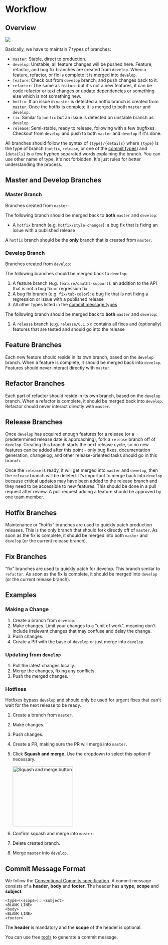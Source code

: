 # Workflow

## Overview

![](https://user-images.githubusercontent.com/7302777/76073858-fea83a80-5fa2-11ea-8661-ce6bf2176456.png)

Basically, we have to maintain 7 types of branches:

- `master`: Stable, direct to production.
- `develop`: Unstable, all feature changes will be pushed here. Feature, refactor, and bug fix branches are created from `develop`. When a feature, refactor, or fix is complete it is merged into `develop`.
- `feature`: Check out from `develop` branch, and push changes back to it.
- `refactor`: The same as `feature` but it's not a new features, it can be code refactor or text changes or update dependencies or something else which is not something new.
- `hotfix`:  If an issue in `master` is detected a hotfix branch is created from `master`. Once the hotfix is complete it is merged to both `master` and `develop`.
- `fix`: Similar to `hotfix` but an issue is detected on unstable branch as `develop`.
- `release`: Semi-stable, ready to release, following with a few bugfixes. Checkout from `develop` and push to both `master` and `develop` if it's done.

All branches should follow the syntax of `{type}/{details}` where `{type}` is the type of branch (`hotfix`, `release`, or one of the [commit types](#commit-message-format)) and `{details}` is a few hyphen separated words explaining the branch. You can use other name of type, it's not forbidden. It's just rules for better understanding the process.

## Master and Develop Branches

### Master Branch

Branches created from `master`:

The following branch should be merged back to **both** `master` and `develop`:

- A `hotfix` branch (e.g. `hotfix/style-changes`): a bug fix that is fixing an issue with a published release

A `hotfix` branch should be the **only** branch that is created from `master`.

### Develop Branch

Branches created from `develop`:

The following branches should be merged back to `develop`:

1. A feature branch (e.g. `feature/oauth2-support`): an addition to the API that is not a bug fix or regression fix
1. A bug fix branch (e.g. `fix/tab-color`): a bug fix that is not fixing a regression or issue with a published release
1. All other types listed in the [commit message types](#commit-message-format)

The following branch should be merged back to **both** `master` and `develop`:

1. A `release` branch (e.g. `release/0.1.x`): contains all fixes and (optionally) features that are tested and should go into the release


## Feature Branches

Each new feature should reside in its own branch, based on the `develop` branch. When a feature is complete, it should be merged back into `develop`. Features should never interact directly with `master`.

## Refactor Branches

Each part of refactor should reside in its own branch, based on the `develop` branch. When a refactor is complete, it should be merged back into `develop`. Refactor should never interact directly with `master`.


## Release Branches

Once `develop` has acquired enough features for a release (or a predetermined release date is approaching), fork a `release` branch off of `develop`. Creating this branch starts the next release cycle, so no new features can be added after this point - only bug fixes, documentation generation, changelog, and other release-oriented tasks should go in this branch.

Once the `release` is ready, it will get merged into `master` and `develop`, then the `release` branch will be deleted. It’s important to merge back into `develop` because critical updates may have been added to the release branch and they need to be accessible to new features. This should be done in a pull request after review. A pull request adding a feature should be approved by one team member.

## Hotfix Branches

Maintenance or “hotfix” branches are used to quickly patch production releases. This is the only branch that should fork directly off of `master`. As soon as the fix is complete, it should be merged into both `master` and `develop` (or the current release branch).

## Fix Branches

“fix” branches are used to quickly patch for develop. This branch similar to `refactor`. As soon as the fix is complete, it should be merged into `develop` (or the current release branch).

## Examples

### Making a Change

1. Create a branch from `develop`.
1. Make changes. Limit your changes to a "unit of work", meaning don't include irrelevant changes that may confuse and delay the change.
1. Push changes.
1. Create a PR with the base of `develop` or just merge into `develop`.


### Updating from `develop`

1. Pull the latest changes locally.
1. Merge the changes, fixing any conflicts.
1. Push the merged changes.


### Hotfixes

Hotfixes bypass `develop` and should only be used for urgent fixes that can't wait for the next release to be ready.

1. Create a branch from `master`.
1. Make changes.
1. Push changes.
1. Create a PR, making sure the PR will merge into `master`.
1. Click **Squash and merge**. Use the dropdown to select this option if necessary.

    <img width="192" alt="Squash and merge button" src="https://user-images.githubusercontent.com/236501/47031620-da418900-d135-11e8-91ff-e84f2478b2b3.png">


1. Confirm squash and merge into `master`.
1. Delete created branch.
1. Merge `master` into `develop`.

## Commit Message Format

We follow the [Conventional Commits specification](https://www.conventionalcommits.org/). A commit message consists of a **header**, **body** and **footer**.  The header has a **type**, **scope** and **subject**:

```
<type>(<scope>): <subject>
<BLANK LINE>
<body>
<BLANK LINE>
<footer>
```

The **header** is mandatory and the **scope** of the header is optional.

You can use free [tools](https://www.npmjs.com/package/commitizen) to generate a commit message.
